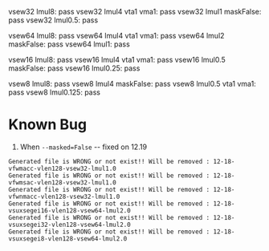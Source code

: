 vsew32 lmul8: pass
vsew32 lmul4 vta1 vma1: pass
vsew32 lmul1 maskFalse: pass
vsew32 lmul0.5: pass

vsew64 lmul8: pass
vsew64 lmul4 vta1 vma1: pass
vsew64 lmul2 maskFalse: pass
vsew64 lmul1: pass

vsew16 lmul8: pass
vsew16 lmul4 vta1 vma1: pass
vsew16 lmul0.5 maskFalse: pass
vsew16 lmul0.25: pass

vsew8 lmul8: pass
vsew8 lmul4 maskFalse: pass
vsew8 lmul0.5 vta1 vma1: pass
vsew8 lmul0.125: pass

# Known Bug

1. When `--masked=False` -- fixed on 12.19
```
Generated file is WRONG or not exist!! Will be removed : 12-18-vfwmacc-vlen128-vsew32-lmul1.0
Generated file is WRONG or not exist!! Will be removed : 12-18-vfwmsac-vlen128-vsew32-lmul1.0
Generated file is WRONG or not exist!! Will be removed : 12-18-vfwnmacc-vlen128-vsew32-lmul1.0
Generated file is WRONG or not exist!! Will be removed : 12-18-vsuxsegei16-vlen128-vsew64-lmul2.0
Generated file is WRONG or not exist!! Will be removed : 12-18-vsuxsegei32-vlen128-vsew64-lmul2.0
Generated file is WRONG or not exist!! Will be removed : 12-18-vsuxsegei8-vlen128-vsew64-lmul2.0
```